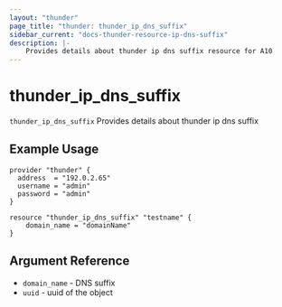 ```yaml
---
layout: "thunder"
page_title: "thunder: thunder_ip_dns_suffix"
sidebar_current: "docs-thunder-resource-ip-dns-suffix"
description: |-
	Provides details about thunder ip dns suffix resource for A10
---
```


# thunder\_ip\_dns\_suffix

`thunder_ip_dns_suffix` Provides details about thunder ip dns suffix
## Example Usage


```hcl
provider "thunder" {
  address  = "192.0.2.65"
  username = "admin"
  password = "admin"
}

resource "thunder_ip_dns_suffix" "testname" {
	domain_name = "domainName"
}
```

## Argument Reference

* `domain_name` - DNS suffix
* `uuid` - uuid of the object

